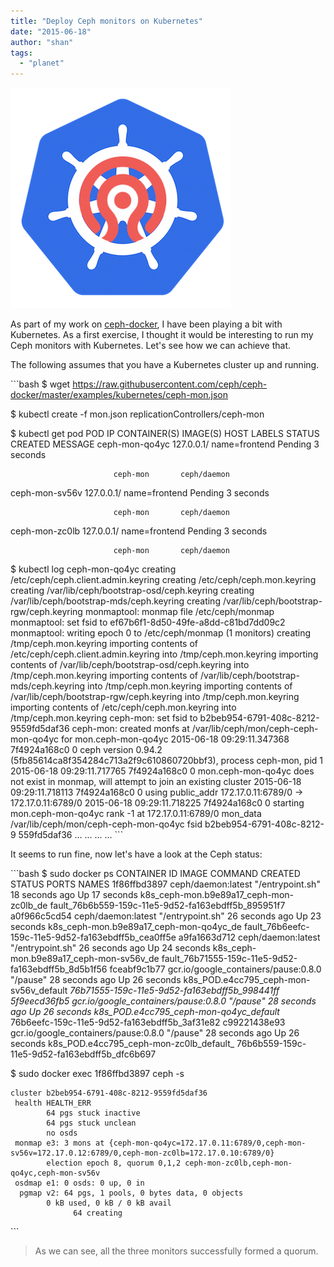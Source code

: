 ```yaml
---
title: "Deploy Ceph monitors on Kubernetes"
date: "2015-06-18"
author: "shan"
tags: 
  - "planet"
---
```


![](images/ceph-monitors-kubernetes.png "Deploy Ceph monitors on Kubernetes")

As part of my work on [ceph-docker](https://github.com/ceph/ceph-docker), I have been playing a bit with Kubernetes. As a first exercise, I thought it would be interesting to run my Ceph monitors with Kubernetes. Let's see how we can achieve that.

The following assumes that you have a Kubernetes cluster up and running.

\`\`\`bash $ wget https://raw.githubusercontent.com/ceph/ceph-docker/master/examples/kubernetes/ceph-mon.json

$ kubectl create -f mon.json replicationControllers/ceph-mon

$ kubectl get pod POD IP CONTAINER(S) IMAGE(S) HOST LABELS STATUS CREATED MESSAGE ceph-mon-qo4yc 127.0.0.1/ name=frontend Pending 3 seconds

```
                       ceph-mon       ceph/daemon
```

ceph-mon-sv56v 127.0.0.1/ name=frontend Pending 3 seconds

```
                       ceph-mon       ceph/daemon
```

ceph-mon-zc0lb 127.0.0.1/ name=frontend Pending 3 seconds

```
                       ceph-mon       ceph/daemon
```

$ kubectl log ceph-mon-qo4yc creating /etc/ceph/ceph.client.admin.keyring creating /etc/ceph/ceph.mon.keyring creating /var/lib/ceph/bootstrap-osd/ceph.keyring creating /var/lib/ceph/bootstrap-mds/ceph.keyring creating /var/lib/ceph/bootstrap-rgw/ceph.keyring monmaptool: monmap file /etc/ceph/monmap monmaptool: set fsid to ef67b6f1-8d50-49fe-a8dd-c81bd7dd09c2 monmaptool: writing epoch 0 to /etc/ceph/monmap (1 monitors) creating /tmp/ceph.mon.keyring importing contents of /etc/ceph/ceph.client.admin.keyring into /tmp/ceph.mon.keyring importing contents of /var/lib/ceph/bootstrap-osd/ceph.keyring into /tmp/ceph.mon.keyring importing contents of /var/lib/ceph/bootstrap-mds/ceph.keyring into /tmp/ceph.mon.keyring importing contents of /var/lib/ceph/bootstrap-rgw/ceph.keyring into /tmp/ceph.mon.keyring importing contents of /etc/ceph/ceph.mon.keyring into /tmp/ceph.mon.keyring ceph-mon: set fsid to b2beb954-6791-408c-8212-9559fd5daf36 ceph-mon: created monfs at /var/lib/ceph/mon/ceph-ceph-mon-qo4yc for mon.ceph-mon-qo4yc 2015-06-18 09:29:11.347368 7f4924a168c0 0 ceph version 0.94.2 (5fb85614ca8f354284c713a2f9c610860720bbf3), process ceph-mon, pid 1 2015-06-18 09:29:11.717765 7f4924a168c0 0 mon.ceph-mon-qo4yc does not exist in monmap, will attempt to join an existing cluster 2015-06-18 09:29:11.718113 7f4924a168c0 0 using public\_addr 172.17.0.11:6789/0 -> 172.17.0.11:6789/0 2015-06-18 09:29:11.718225 7f4924a168c0 0 starting mon.ceph-mon-qo4yc rank -1 at 172.17.0.11:6789/0 mon\_data /var/lib/ceph/mon/ceph-ceph-mon-qo4yc fsid b2beb954-6791-408c-8212-9 559fd5daf36 ... ... ... ... \`\`\`

It seems to run fine, now let's have a look at the Ceph status:

\`\`\`bash $ sudo docker ps CONTAINER ID IMAGE COMMAND CREATED STATUS PORTS NAMES 1f86ffbd3897 ceph/daemon:latest "/entrypoint.sh" 18 seconds ago Up 17 seconds k8s\_ceph-mon.b9e89a17\_ceph-mon-zc0lb\_de fault\_76b6b559-159c-11e5-9d52-fa163ebdff5b\_895951f7 a0f966c5cd54 ceph/daemon:latest "/entrypoint.sh" 26 seconds ago Up 23 seconds k8s\_ceph-mon.b9e89a17\_ceph-mon-qo4yc\_de fault\_76b6eefc-159c-11e5-9d52-fa163ebdff5b\_cea0ff5e a9fa1663d712 ceph/daemon:latest "/entrypoint.sh" 26 seconds ago Up 24 seconds k8s\_ceph-mon.b9e89a17\_ceph-mon-sv56v\_de fault\_76b71555-159c-11e5-9d52-fa163ebdff5b\_8d5b1f56 fceabf9c1b77 gcr.io/google\_containers/pause:0.8.0 "/pause" 28 seconds ago Up 26 seconds k8s\_POD.e4cc795\_ceph-mon-sv56v\_default _76b71555-159c-11e5-9d52-fa163ebdff5b\_998441ff 5f9eecd36fb5 gcr.io/google\_containers/pause:0.8.0 "/pause" 28 seconds ago Up 26 seconds k8s\_POD.e4cc795\_ceph-mon-qo4yc\_default_ 76b6eefc-159c-11e5-9d52-fa163ebdff5b\_3af31e82 c99221438e93 gcr.io/google\_containers/pause:0.8.0 "/pause" 28 seconds ago Up 26 seconds k8s\_POD.e4cc795\_ceph-mon-zc0lb\_default\_ 76b6b559-159c-11e5-9d52-fa163ebdff5b\_dfc6b697

$ sudo docker exec 1f86ffbd3897 ceph -s

```
cluster b2beb954-6791-408c-8212-9559fd5daf36
 health HEALTH_ERR
        64 pgs stuck inactive
        64 pgs stuck unclean
        no osds
 monmap e3: 3 mons at {ceph-mon-qo4yc=172.17.0.11:6789/0,ceph-mon-sv56v=172.17.0.12:6789/0,ceph-mon-zc0lb=172.17.0.10:6789/0}
        election epoch 8, quorum 0,1,2 ceph-mon-zc0lb,ceph-mon-qo4yc,ceph-mon-sv56v
 osdmap e1: 0 osds: 0 up, 0 in
  pgmap v2: 64 pgs, 1 pools, 0 bytes data, 0 objects
        0 kB used, 0 kB / 0 kB avail
              64 creating
```

\`\`\`

  

> As we can see, all the three monitors successfully formed a quorum.
